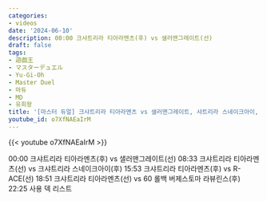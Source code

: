 ```yaml
---
categories:
- videos
date: '2024-06-10'
description: 00:00 크샤트리라 티아라멘츠(후) vs 샐러맨그레이트(선)
draft: false
tags:
- 遊戯王
- マスターデュエル
- Yu-Gi-Oh
- Master Duel
- 마듀
- MD
- 유희왕
title: '[마스터 듀얼] 크샤트리라 티아라멘츠 vs 샐러맨그레이트, 샤트리라 스네이크아이, R-ACE, 60 롤백 버제스토마 라뷰린스'
youtube_id: o7XfNAEaIrM
---
```



{{< youtube o7XfNAEaIrM >}}

00:00 크샤트리라 티아라멘츠(후) vs 샐러맨그레이트(선)
08:33 크샤트리라 티아라멘츠(선) vs 크샤트리라 스네이크아이(후)
15:53 크샤트리라 티아라멘츠(후) vs R-ACE(선)
18:51 크샤트리라 티아라멘츠(선) vs 60 롤백 버제스토마 라뷰린스(후)
22:25 사용 덱 리스트